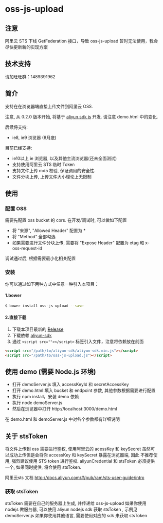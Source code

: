 # oss-js-upload

## 注意
阿里云 STS 下线 GetFederation 接口，导致 oss-js-upload 暂时无法使用，我会尽快更新新的实现方案

## 技术支持
请加旺旺群：1489391962

## 简介
支持在在浏览器端直接上传文件到阿里云 OSS.

注意, 从 0.2.0 版本开始, 将基于 [aliyun sdk js](https://github.com/aliyun-UED/aliyun-sdk-js) 开发. 请注意 demo.html 中的变化.

后续将支持:
- ie8, ie9 浏览器 (8月底)

目前已经支持:
- ie10以上 ie 浏览器, 以及其他主流浏览器(还未全面测试)
- 支持使用阿里云 STS 临时 Token
- 支持文件上传 md5 校验, 保证调用的安全性.
- 文件分块上传, 上传文件大小理论上无限制

## 使用

### 配置 OSS

需要先配置 oss bucket 的 cors. 在开发/调试时, 可以做如下配置

- 将 "来源", "Allowed Header" 配置为 *
- 将 "Method" 全部勾选
- 如果需要进行文件分块上传, 需要将 "Expose Header" 配置为 etag 和 x-oss-request-id

调试通过后, 根据需要最小化相关配置

### 安装

你可以通过如下两种方式中任意一种引入本项目：

#### 1.bower
```sh
$ bower install oss-js-upload --save
```

#### 2.直接下载
1.  下载本项目最新的 [Release](https://github.com/aliyun-UED/oss-js-upload/blob/master/src/oss-js-upload.js)
2.  下载依赖 [aliyun-sdk](https://github.com/aliyun-UED/aliyun-sdk-js/blob/master/dist/aliyun-sdk.min.js)
3.  通过 `<script src=""></script>` 标签引入文件，注意将依赖放在前面

```html
<script src="/path/to/aliyun-sdk/aliyun-sdk.min.js"></script>
<script src="/path/to/oss-js-upload.js"></script>
```

## 使用 demo (需要 Node.js 环境)

- 打开 demoServer.js 填入 accessKeyId 和 secretAccessKey
- 打开 demo.html 填入 bucket 和 endpoint 参数, 其他参数根据需要进行配置
- 执行 npm install，安装 demo 依赖
- 执行 node demoServer.js
- 然后在浏览器中打开 http://localhost:3000/demo.html

在 demo.html 和 demoServer.js 中对各个参数都有详细说明

## 关于 stsToken

将文件上传到 oss 需要进行鉴权, 使用阿里云的 acessKey 和 keySecret 虽然可以成功上传但是会将你 accessKey 和 keySecret 暴露在浏览器端, 因此
不推荐使用, 强烈建议使用 STS token 进行鉴权. aliyunCredential 和 stsToken 必须提供一个, 如果同时提供, 将会使用 stsToken.

阿里云sts 文档 http://docs.aliyun.com/#/pub/ram/sts-user-guide/intro

### 获取 stsToken

stsToken 需要在自己的服务器上生成, 并传递给 oss-js-upload
如果你使用 nodejs 做服务器, 可以使用 aliyun nodejs sdk 获取 stsToken , 示例见 demoServer.js
如果你使用其他语言, 需要使用对应的 sdk 来获取 stsToken
